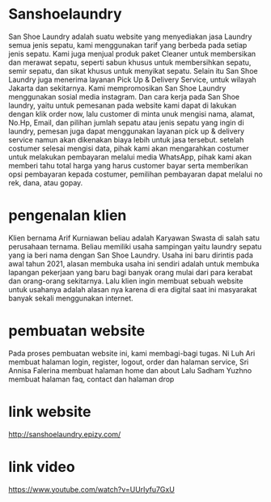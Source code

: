 # Sanshoelaundry
San Shoe Laundry adalah suatu website yang menyediakan jasa Laundry semua jenis 
sepatu, kami menggunakan tarif yang berbeda pada setiap jenis sepatu. Kami juga menjual 
produk paket Cleaner untuk membersikan dan merawat sepatu, seperti sabun khusus untuk 
membersihkan sepatu, semir sepatu, dan sikat khusus untuk menyikat sepatu. Selain itu San 
Shoe Laundry juga menerima layanan Pick Up & Delivery Service, untuk wilayah Jakarta dan 
sekitarnya. Kami mempromosikan San Shoe Laundry menggunakan sosial media instagram. 
Dan cara kerja pada San Shoe laundry, yaitu untuk pemesanan pada website kami dapat di 
lakukan dengan klik order now, lalu customer di minta unuk mengisi nama, alamat, No.Hp, 
Email, dan pilihan jumlah sepatu atau jenis sepatu yang ingin di laundry, pemesan juga dapat 
menggunakan layanan pick up & delivery service namun akan dikenakan biaya lebih untuk 
jasa tersebut. setelah costumer selesai mengisi data, pihak kami akan mengarahkan costumer 
untuk melakukan pembayaran melalui media WhatsApp, pihak kami akan memberi tahu total 
harga yang harus customer bayar serta memberikan opsi pembayaran kepada costumer, 
pemilihan pembayaran dapat melalui no rek, dana, atau gopay.

# pengenalan klien
Klien bernama Arif Kurniawan beliau adalah Karyawan Swasta di salah satu perusahaan
ternama. Beliau memiliki usaha sampingan yaitu laundry sepatu yang ia beri nama dengan San 
Shoe Laundry. Usaha ini baru dirintis pada awal tahun 2021, alasan membuka usaha ini sendiri 
adalah untuk membuka lapangan pekerjaan yang baru bagi banyak orang mulai dari para 
kerabat dan orang-orang sekitarnya. Lalu klien ingin membuat sebuah website untuk usahanya 
adalah alasan nya karena di era digital saat ini masyarakat banyak sekali menggunakan internet.

# pembuatan website
Pada proses pembuatan website ini, kami membagi-bagi tugas. Ni Luh Ari membuat halaman login, register, logout, order dan halaman service, Sri Annisa Falerina membuat halaman home dan about Lalu Sadham Yuzhno membuat halaman faq, contact dan halaman drop


# link website
http://sanshoelaundry.epizy.com/


# link video
https://www.youtube.com/watch?v=UUrIyfu7GxU

